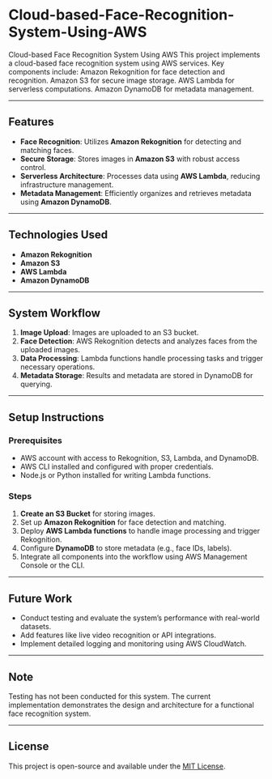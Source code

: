 # Cloud-based-Face-Recognition-System-Using-AWS
Cloud-based Face Recognition System Using AWS This project implements a cloud-based face recognition system using AWS services. Key components include:  Amazon Rekognition for face detection and recognition. Amazon S3 for secure image storage. AWS Lambda for serverless computations. Amazon DynamoDB for metadata management.
 
---

## Features  
- **Face Recognition**: Utilizes **Amazon Rekognition** for detecting and matching faces.  
- **Secure Storage**: Stores images in **Amazon S3** with robust access control.  
- **Serverless Architecture**: Processes data using **AWS Lambda**, reducing infrastructure management.  
- **Metadata Management**: Efficiently organizes and retrieves metadata using **Amazon DynamoDB**.  

---

## Technologies Used  
- **Amazon Rekognition**  
- **Amazon S3**  
- **AWS Lambda**  
- **Amazon DynamoDB**  

---

## System Workflow  
1. **Image Upload**: Images are uploaded to an S3 bucket.  
2. **Face Detection**: AWS Rekognition detects and analyzes faces from the uploaded images.  
3. **Data Processing**: Lambda functions handle processing tasks and trigger necessary operations.  
4. **Metadata Storage**: Results and metadata are stored in DynamoDB for querying.  

---

## Setup Instructions  
### Prerequisites  
- AWS account with access to Rekognition, S3, Lambda, and DynamoDB.  
- AWS CLI installed and configured with proper credentials.  
- Node.js or Python installed for writing Lambda functions.  

### Steps  
1. **Create an S3 Bucket** for storing images.  
2. Set up **Amazon Rekognition** for face detection and matching.  
3. Deploy **AWS Lambda functions** to handle image processing and trigger Rekognition.  
4. Configure **DynamoDB** to store metadata (e.g., face IDs, labels).  
5. Integrate all components into the workflow using AWS Management Console or the CLI.  

---

## Future Work  
- Conduct testing and evaluate the system’s performance with real-world datasets.  
- Add features like live video recognition or API integrations.  
- Implement detailed logging and monitoring using AWS CloudWatch.  

---

## Note  
Testing has not been conducted for this system. The current implementation demonstrates the design and architecture for a functional face recognition system.  

---

## License  
This project is open-source and available under the [MIT License](LICENSE).  
